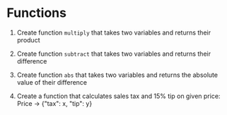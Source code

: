 # Functions

1. Create function `multiply` that takes two variables and returns their product

2. Create function `subtract` that takes two variables and returns their difference

3. Create function `abs` that takes two variables and returns the absolute value of their difference

4. Create a function that calculates sales tax and 15% tip on given price:
   Price -> {"tax": x, "tip": y}
